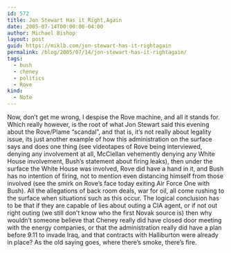 ```yaml
---
id: 572
title: Jon Stewart Has it Right,Again
date: 2005-07-14T00:00:00-04:00
author: Michael Bishop
layout: post
guid: https://miklb.com/jon-stewart-has-it-rightagain
permalink: /blog/2005/07/14/jon-stewart-has-it-rightagain/
tags:
  - bush
  - cheney
  - politics
  - Rove
kind:
  - Note
---
```

<p>Now, don’t get me wrong, I despise the Rove machine, and all it stands for.  Which really however, is the root of what Jon Stewart said this evening about the Rove/Plame “scandal”, and that is, it’s not really about legality issue, its just another example of how this administration on the surface says and does one thing (see videotapes of Rove being interviewed, denying any involvement at all, McClellan vehemently denying any White House involvement, Bush’s statement about firing leaks), then under the surface the White House was involved, Rove did have a hand in it, and  Bush has  no intention of firing, not to mention even distancing himself from those involved (see the smirk on Rove’s face today exiting Air Force One with Bush).  All the allegations of back room deals, war for oil, all come rushing to the surface when situations such as this occur.  The logical conclusion has to be that if they are capable of lies about outing a CIA agent, or if not out right outing (we still don’t know who the first Novak source is) then why wouldn’t someone believe that Cheney really did have closed door meeting with the  energy companies, or that the administration really did have a plan before 9.11 to invade Iraq, and that contracts with Halliburton were already in place?  As the old saying goes, where there’s smoke, there’s fire.</p>